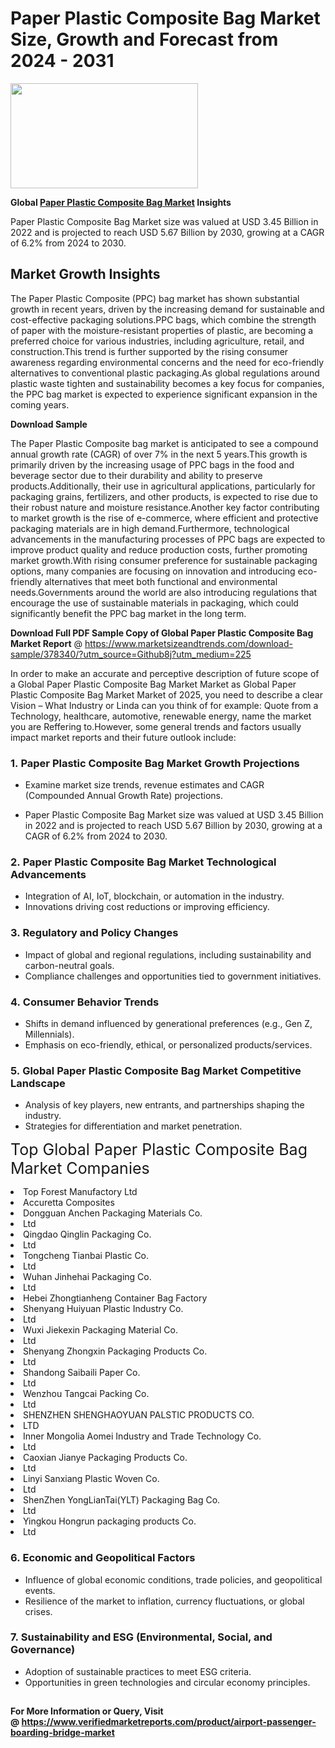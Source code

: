 <H1>Paper Plastic Composite Bag Market Size, Growth and Forecast from 2024 - 2031</H1><img class="aligncenter size-medium wp-image-584254" src="https://thirdeyenews.in/wp-content/uploads/2024/09/Global-Market-Research-300x168.jpeg" alt="" width="300" height="168" /><p><strong>Global&nbsp;<a href="https://www.marketsizeandtrends.com/download-sample/378340/?utm_source=Github8j?utm_medium=225">Paper Plastic Composite Bag Market</a> Insights</strong></p><p>Paper Plastic Composite Bag Market size was valued at USD 3.45 Billion in 2022 and is projected to reach USD 5.67 Billion by 2030, growing at a CAGR of 6.2% from 2024 to 2030.</p><p><h2>Market Growth Insights</h2> <p>The Paper Plastic Composite (PPC) bag market has shown substantial growth in recent years, driven by the increasing demand for sustainable and cost-effective packaging solutions.PPC bags, which combine the strength of paper with the moisture-resistant properties of plastic, are becoming a preferred choice for various industries, including agriculture, retail, and construction.This trend is further supported by the rising consumer awareness regarding environmental concerns and the need for eco-friendly alternatives to conventional plastic packaging.As global regulations around plastic waste tighten and sustainability becomes a key focus for companies, the PPC bag market is expected to experience significant expansion in the coming years.</p> <p><strong>Download Sample</strong></p> <p>The Paper Plastic Composite bag market is anticipated to see a compound annual growth rate (CAGR) of over 7% in the next 5 years.This growth is primarily driven by the increasing usage of PPC bags in the food and beverage sector due to their durability and ability to preserve products.Additionally, their use in agricultural applications, particularly for packaging grains, fertilizers, and other products, is expected to rise due to their robust nature and moisture resistance.Another key factor contributing to market growth is the rise of e-commerce, where efficient and protective packaging materials are in high demand.Furthermore, technological advancements in the manufacturing processes of PPC bags are expected to improve product quality and reduce production costs, further promoting market growth.With rising consumer preference for sustainable packaging options, many companies are focusing on innovation and introducing eco-friendly alternatives that meet both functional and environmental needs.Governments around the world are also introducing regulations that encourage the use of sustainable materials in packaging, which could significantly benefit the PPC bag market in the long term.<p><span class=""><strong>Download Full PDF Sample Copy of Global Paper Plastic Composite Bag Market Report</strong> @ <a href="https://www.marketsizeandtrends.com/download-sample/378340/?utm_source=Github8j?utm_medium=225" target="_blank">https://www.marketsizeandtrends.com/download-sample/378340/?utm_source=Github8j?utm_medium=225</a></span></p><p>In order to make an accurate and perceptive description of future scope of a Global&nbsp;Paper Plastic Composite Bag Market Market as Global&nbsp;Paper Plastic Composite Bag Market Market of 2025, you need to describe a clear Vision &ndash; What Industry or Linda can you think of for example: Quote from a Technology, healthcare, automotive, renewable energy, name the market you are Reffering to.However, some general trends and factors usually impact market reports and their future outlook include:</p><h3>1.&nbsp;<strong>Paper Plastic Composite Bag Market Growth Projections</strong></h3><ul><li>Examine market size trends, revenue estimates and CAGR (Compounded Annual Growth Rate) projections.</li><li><p>Paper Plastic Composite Bag Market size was valued at USD 3.45 Billion in 2022 and is projected to reach USD 5.67 Billion by 2030, growing at a CAGR of 6.2% from 2024 to 2030.</p></li></ul><h3>2.&nbsp;<strong>Paper Plastic Composite Bag Market Technological Advancements</strong></h3><ul><li>Integration of AI, IoT, blockchain, or automation in the industry.</li><li>Innovations driving cost reductions or improving efficiency.</li></ul><h3>3.&nbsp;<strong>Regulatory and Policy Changes</strong></h3><ul><li>Impact of global and regional regulations, including sustainability and carbon-neutral goals.</li><li>Compliance challenges and opportunities tied to government initiatives.</li></ul><h3>4.&nbsp;<strong>Consumer Behavior Trends</strong></h3><ul><li>Shifts in demand influenced by generational preferences (e.g., Gen Z, Millennials).</li><li>Emphasis on eco-friendly, ethical, or personalized products/services.</li></ul><h3>5.&nbsp;<strong>Global Paper Plastic Composite Bag Market Competitive Landscape</strong></h3><ul><li>Analysis of key players, new entrants, and partnerships shaping the industry.</li><li>Strategies for differentiation and market penetration.</li></ul><p data-pm-slice="1 1 []"><span style="color: inherit; font-family: inherit; font-size: 25px;">Top Global Paper Plastic Composite Bag Market Companies</span></p><div class="" data-test-id=""><p><li>Top Forest Manufactory Ltd</li><li> Accuretta Composites</li><li> Dongguan Anchen Packaging Materials Co.</li><li> Ltd</li><li> Qingdao Qinglin Packaging Co.</li><li> Ltd</li><li> Tongcheng Tianbai Plastic Co.</li><li>Ltd</li><li> Wuhan Jinhehai Packaging Co.</li><li> Ltd</li><li> Hebei Zhongtianheng Container Bag Factory</li><li> Shenyang Huiyuan Plastic Industry Co.</li><li> Ltd</li><li> Wuxi Jiekexin Packaging Material Co.</li><li> Ltd</li><li> Shenyang Zhongxin Packaging Products Co.</li><li> Ltd</li><li> Shandong Saibaili Paper Co.</li><li> Ltd</li><li> Wenzhou Tangcai Packing Co.</li><li>Ltd</li><li> SHENZHEN SHENGHAOYUAN PALSTIC PRODUCTS CO.</li><li>LTD</li><li> Inner Mongolia Aomei Industry and Trade Technology Co.</li><li> Ltd</li><li> Caoxian Jianye Packaging Products Co.</li><li> Ltd</li><li> Linyi Sanxiang Plastic Woven Co.</li><li> Ltd</li><li> ShenZhen YongLianTai(YLT) Packaging Bag Co.</li><li>Ltd</li><li> Yingkou Hongrun packaging products Co.</li><li> Ltd</li></p></div><h3>6.&nbsp;<strong>Economic and Geopolitical Factors</strong></h3><ul><li>Influence of global economic conditions, trade policies, and geopolitical events.</li><li>Resilience of the market to inflation, currency fluctuations, or global crises.</li></ul><h3>7.&nbsp;<strong>Sustainability and ESG (Environmental, Social, and Governance)</strong></h3><ul><li>Adoption of sustainable practices to meet ESG criteria.</li><li>Opportunities in green technologies and circular economy principles.</li></ul><h2><strong style="font-size: 14px;">For More Information or Query, Visit @&nbsp;</strong><a style="background-color: #ffffff; font-size: 14px;" href="https://www.marketsizeandtrends.com/report/paper-plastic-composite-bag-market/" target="_blank">https://www.verifiedmarketreports.com/product/airport-passenger-boarding-bridge-market</a></h2>